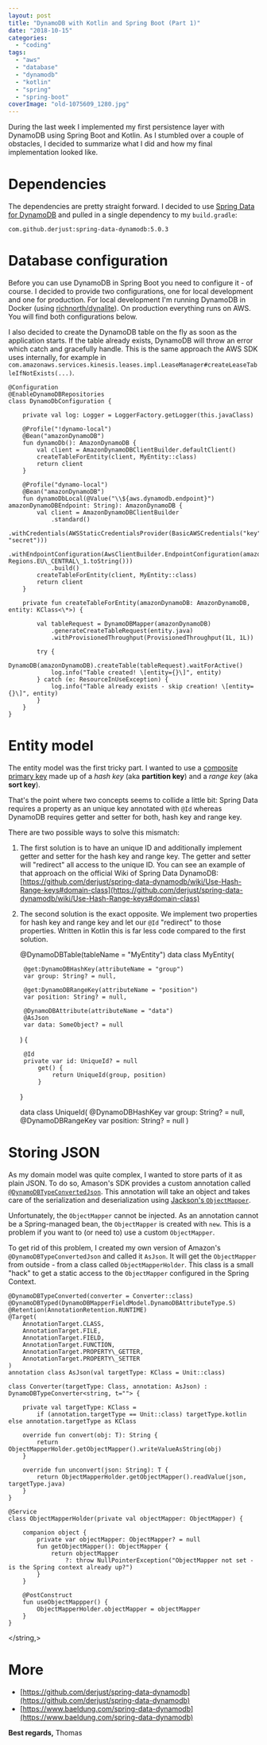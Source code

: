 ```yaml
---
layout: post
title: "DynamoDB with Kotlin and Spring Boot (Part 1)"
date: "2018-10-15"
categories: 
  - "coding"
tags: 
  - "aws"
  - "database"
  - "dynamodb"
  - "kotlin"
  - "spring"
  - "spring-boot"
coverImage: "old-1075609_1280.jpg"
---
```


During the last week I implemented my first persistence layer with DynamoDB using Spring Boot and Kotlin. As I stumbled over a couple of obstacles, I decided to summarize what I did and how my final implementation looked like.

# Dependencies

The dependencies are pretty straight forward. I decided to use [Spring Data for DynamoDB](https://github.com/derjust/spring-data-dynamodb) and pulled in a single dependency to my `build.gradle`:

    com.github.derjust:spring-data-dynamodb:5.0.3

# Database configuration

Before you can use DynamoDB in Spring Boot you need to configure it - of course. I decided to provide two configurations, one for local development and one for production. For local development I'm running DynamoDB in Docker (using [richnorth/dynalite](https://hub.docker.com/r/richnorth/dynalite)). On production everything runs on AWS. You will find both configurations below.

I also decided to create the DynamoDB table on the fly as soon as the application starts. If the table already exists, DynamoDB will throw an error which catch and gracefully handle. This is the same approach the AWS SDK uses internally, for example in `com.amazonaws.services.kinesis.leases.impl.LeaseManager#createLeaseTableIfNotExists(...)`.

    @Configuration
    @EnableDynamoDBRepositories
    class DynamoDbConfiguration {
    
        private val log: Logger = LoggerFactory.getLogger(this.javaClass)
    
        @Profile("!dynamo-local")
        @Bean("amazonDynamoDB")
        fun dynamoDb(): AmazonDynamoDB {
            val client = AmazonDynamoDBClientBuilder.defaultClient()
            createTableForEntity(client, MyEntity::class)
            return client
        }
    
        @Profile("dynamo-local")
        @Bean("amazonDynamoDB")
        fun dynamoDbLocal(@Value("\\${aws.dynamodb.endpoint}") amazonDynamoDBEndpoint: String): AmazonDynamoDB {
            val client = AmazonDynamoDBClientBuilder
                .standard()
                .withCredentials(AWSStaticCredentialsProvider(BasicAWSCredentials("key", "secret")))
                .withEndpointConfiguration(AwsClientBuilder.EndpointConfiguration(amazonDynamoDBEndpoint, Regions.EU\_CENTRAL\_1.toString()))
                .build()
            createTableForEntity(client, MyEntity::class)
            return client
        }
    
        private fun createTableForEntity(amazonDynamoDB: AmazonDynamoDB, entity: KClass<\*>) {
    
            val tableRequest = DynamoDBMapper(amazonDynamoDB)
                .generateCreateTableRequest(entity.java)
                .withProvisionedThroughput(ProvisionedThroughput(1L, 1L))
    
            try {
                DynamoDB(amazonDynamoDB).createTable(tableRequest).waitForActive()
                log.info("Table created! \[entity={}\]", entity)
            } catch (e: ResourceInUseException) {
                log.info("Table already exists - skip creation! \[entity={}\]", entity)
            }
        }
    }

# Entity model

The entity model was the first tricky part. I wanted to use a [composite primary key](https://aws.amazon.com/blogs/database/choosing-the-right-dynamodb-partition-key) made up of a _hash key_ (aka **partition key**) and a _range key_ (aka **sort key**).

That's the point where two concepts seems to collide a little bit: Spring Data requires a property as an unique key annotated with `@Id` whereas DynamoDB requires getter and setter for both, hash key and range key.

There are two possible ways to solve this mismatch:

1. The first solution is to have an unique ID and additionally implement getter and setter for the hash key and range key. The getter and setter will "redirect" all access to the unique ID. You can see an example of that approach on the official Wiki of Spring Data DynamoDB: [https://github.com/derjust/spring-data-dynamodb/wiki/Use-Hash-Range-keys#domain-class](https://github.com/derjust/spring-data-dynamodb/wiki/Use-Hash-Range-keys#domain-class)
2. The second solution is the exact opposite. We implement two properties for hash key and range key and let our `@Id` "redirect" to those properties. Written in Kotlin this is far less code compared to the first solution.

    @DynamoDBTable(tableName = "MyEntity")
    data class MyEntity(
    
        @get:DynamoDBHashKey(attributeName = "group")
        var group: String? = null,
    
        @get:DynamoDBRangeKey(attributeName = "position")
        var position: String? = null,
    
        @DynamoDBAttribute(attributeName = "data")
        @AsJson
        var data: SomeObject? = null
    ) {
    
        @Id
        private var id: UniqueId? = null
            get() {
                return UniqueId(group, position)
            }
    }

    data class UniqueId(
        @DynamoDBHashKey
        var group: String? = null,
        @DynamoDBRangeKey
        var position: String? = null
    )

# Storing JSON

As my domain model was quite complex, I wanted to store parts of it as plain JSON. To do so, Amason's SDK provides a custom annotation called [`@DynamoDBTypeConvertedJson`](https://docs.aws.amazon.com/AWSJavaSDK/latest/javadoc/com/amazonaws/services/dynamodbv2/datamodeling/DynamoDBTypeConvertedJson.html). This annotation will take an object and takes care of the serialization and deserialization using [Jackson's `ObjectMapper`](https://www.baeldung.com/jackson-object-mapper-tutorial).

Unfortunately, the `ObjectMapper` cannot be injected. As an annotation cannot be a Spring-managed bean, the `ObjectMapper` is created with `new`. This is a problem if you want to (or need to) use a custom `ObjectMapper`.

To get rid of this problem, I created my own version of Amazon's `@DynamoDBTypeConvertedJson` and called it `AsJson`. It will get the `ObjectMapper` from outside - from a class called `ObjectMapperHolder`. This class is a small "hack" to get a static access to the `ObjectMapper` configured in the Spring Context.

    @DynamoDBTypeConverted(converter = Converter::class)
    @DynamoDBTyped(DynamoDBMapperFieldModel.DynamoDBAttributeType.S)
    @Retention(AnnotationRetention.RUNTIME)
    @Target(
        AnnotationTarget.CLASS,
        AnnotationTarget.FILE,
        AnnotationTarget.FIELD,
        AnnotationTarget.FUNCTION,
        AnnotationTarget.PROPERTY\_GETTER,
        AnnotationTarget.PROPERTY\_SETTER
    )
    annotation class AsJson(val targetType: KClass = Unit::class)
    
    class Converter(targetType: Class, annotation: AsJson) : DynamoDBTypeConverter<string, t=""> {
    
        private val targetType: KClass =
            if (annotation.targetType == Unit::class) targetType.kotlin else annotation.targetType as KClass
    
        override fun convert(obj: T): String {
            return ObjectMapperHolder.getObjectMapper().writeValueAsString(obj)
        }
    
        override fun unconvert(json: String): T {
            return ObjectMapperHolder.getObjectMapper().readValue(json, targetType.java)
        }
    }
    
    @Service
    class ObjectMapperHolder(private val objectMapper: ObjectMapper) {
    
        companion object {
            private var objectMapper: ObjectMapper? = null
            fun getObjectMapper(): ObjectMapper {
                return objectMapper
                    ?: throw NullPointerException("ObjectMapper not set - is the Spring context already up?")
            }
        }
    
        @PostConstruct
        fun useObjectMappper() {
            ObjectMapperHolder.objectMapper = objectMapper
        }
    }
</string,>

# More

- [https://github.com/derjust/spring-data-dynamodb](https://github.com/derjust/spring-data-dynamodb)
- [https://www.baeldung.com/spring-data-dynamodb](https://www.baeldung.com/spring-data-dynamodb)

**Best regards,** Thomas

